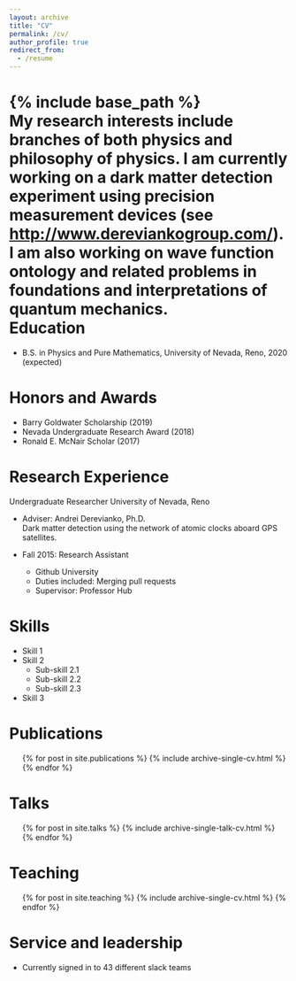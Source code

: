 ```yaml
---
layout: archive
title: "CV"
permalink: /cv/
author_profile: true
redirect_from:
  - /resume
---
```


{% include base_path %}
<br />
My research interests include branches of both physics and philosophy of physics. I am
currently working on a dark matter detection experiment using precision measurement
devices (see http://www.dereviankogroup.com/). I am also working on wave function
ontology and related problems in foundations and interpretations of quantum mechanics.
<br />
Education
======
* B.S. in Physics and Pure Mathematics, University of Nevada, Reno, 2020 (expected)
<!--* M.S. in Jekyll, GitHub University, 2014-->
<!--* Ph.D in Version Control Theory, GitHub University, 2018 (expected)-->

Honors and Awards
======
* Barry Goldwater Scholarship (2019)
* Nevada Undergraduate Research Award (2018)
* Ronald E. McNair Scholar (2017)

Research Experience
======
Undergraduate Researcher University of Nevada, Reno
* Adviser: Andrei Derevianko, Ph.D. <br />
Dark matter detection using the network of atomic clocks aboard GPS satellites.

* Fall 2015: Research Assistant
  * Github University
  * Duties included: Merging pull requests
  * Supervisor: Professor Hub
  
Skills
======
* Skill 1
* Skill 2
  * Sub-skill 2.1
  * Sub-skill 2.2
  * Sub-skill 2.3
* Skill 3

Publications
======
  <ul>{% for post in site.publications %}
    {% include archive-single-cv.html %}
  {% endfor %}</ul>
  
Talks
======
  <ul>{% for post in site.talks %}
    {% include archive-single-talk-cv.html %}
  {% endfor %}</ul>
  
Teaching
======
  <ul>{% for post in site.teaching %}
    {% include archive-single-cv.html %}
  {% endfor %}</ul>
  
Service and leadership
======
* Currently signed in to 43 different slack teams
